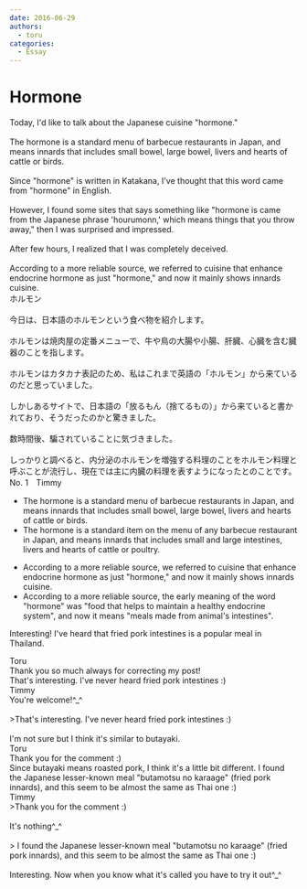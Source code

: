 ```yaml
---
date: 2016-06-29
authors:
  - toru
categories:
  - Essay
---
```


<h1 id="subject_show">Hormone</h1>
<div class="date" hidden>Jun 29, 2016 19:46</div>
<div id="post"><div id="body_show_ori">
Today, I'd like to talk about the Japanese cuisine "hormone."<br/><br/>The hormone is a standard menu of barbecue restaurants in Japan, and means innards that includes small bowel, large bowel, livers and hearts of cattle or birds.<br/><br/>Since "hormone" is written in Katakana, I've thought that this word came from "hormone" in English.<br/><br/>However, I found some sites that says something like "hormone is came from the Japanese phrase 'hourumonn,' which means things that you throw away," then I was surprised and impressed.<br/><br/>After few hours, I realized that I was completely deceived.<br/><br/>According to a more reliable source, we referred to cuisine that enhance endocrine hormone as just "hormone," and now it mainly shows innards cuisine.
</div></div>

<!-- more -->

<div id="post_ja"><div id="body_show_mo">
ホルモン<br/><br/>今日は、日本語のホルモンという食べ物を紹介します。<br/><br/>ホルモンは焼肉屋の定番メニューで、牛や鳥の大腸や小腸、肝臓、心臓を含む臓器のことを指します。<br/><br/>ホルモンはカタカナ表記のため、私はこれまで英語の「ホルモン」から来ているのだと思っていました。<br/><br/>しかしあるサイトで、日本語の「放るもん（捨てるもの）」から来ていると書かれており、そうだったのかと驚きました。<br/><br/>数時間後、騙されていることに気づきました。<br/><br/>しっかりと調べると、内分泌のホルモンを増強する料理のことをホルモン料理と呼ぶことが流行し、現在では主に内臓の料理を表すようになったとのことです。
</div></div>
<div id="block"><div class="first_name"> No. 1　<span class="just_name">Timmy</span></div><div id="block2">
<ul class="correction_field">
<li class="incorrect">The hormone is a standard menu of barbecue restaurants in Japan, and means innards that includes small bowel, large bowel, livers and hearts of cattle or birds.</li>
<li class="corrected correct">
The hormone is a standard <span class="f_blue">item on the</span> menu of <span class="f_blue">any</span> barbecue restaurant in Japan, and means innards that includes small and large <span class="f_blue">intestines</span>, livers and hearts of cattle or <span class="f_blue">poultry</span>.
</li>
</ul>
<ul class="correction_field">
<li class="incorrect">According to a more reliable source, we referred to cuisine that enhance endocrine hormone as just "hormone," and now it mainly shows innards cuisine.</li>
<li class="corrected correct">
According to a more reliable source, <span class="f_blue">the early meaning of the word</span> "hormone"<span class="f_blue"> </span><span class="f_blue">was "</span><span class="f_blue">food </span>that <span class="f_blue">helps to maintain a healthy</span> endocrine <span class="f_blue">system"</span>,<span class="f_blue"> </span>and now <span class="f_blue">it </span>mean<span class="f_blue">s</span> <span class="f_blue">"meals made from animal's intestines"</span>.
</li>
</ul>
<p class="comment_small">
 Interesting! I've heard that fried pork intestines is a popular meal in Thailand.
</p>

</div><div class="name"><span class="just_name">Toru</span><br>
Thank you so much always for correcting my post!<br/>That's interesting. I've never heard fried pork intestines :)
</div>
<div class="name"><span class="just_name">Timmy</span><br>
You're welcome!^_^<br/><br/>&gt;That's interesting. I've never heard fried pork intestines :)<br/><br/>I'm not sure but I think it's similar to butayaki.
</div>
<div class="name"><span class="just_name">Toru</span><br>
Thank you for the comment :)<br/>Since butayaki means roasted pork, I think it's a little bit different. I found the Japanese lesser-known meal "butamotsu no karaage" (fried pork innards), and this seem to be almost the same as Thai one :)
</div>
<div class="name"><span class="just_name">Timmy</span><br>
&gt;Thank you for the comment :)<br/><br/>It's nothing^_^<br/><br/>&gt; I found the Japanese lesser-known meal "butamotsu no karaage" (fried pork innards), and this seem to be almost the same as Thai one :)<br/><br/>Interesting. Now when you know what it's called you have to try it out^_^
</div>
</div>
